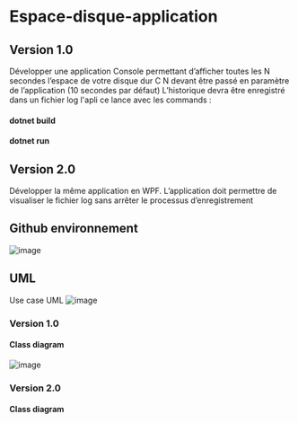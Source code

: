 # Espace-disque-application
## Version 1.0
Développer une application Console permettant d’afficher toutes les N secondes l’espace de votre disque dur C
N devant être passé en paramètre de l’application  (10 secondes par défaut)
L’historique devra être enregistré dans un fichier log
l'apli ce lance avec les commands : 
#### dotnet build 
#### dotnet run
## Version 2.0
Développer la même application en WPF.
L’application doit permettre de visualiser le fichier log sans arrêter le processus d’enregistrement
## Github environnement
![image](https://github.com/atn976/Espace-disque-aplication/assets/119575129/d367f5e3-0d38-40db-a577-4265573fbefe)


## UML 
Use case UML
![image](https://github.com/atn976/Espace-disque-aplication/assets/119575129/f5da47ed-15a6-4684-bcac-cd3a4f9a5706)

### Version 1.0
#### Class diagram
![image](https://github.com/atn976/Espace-disque-aplication/assets/119575129/f95199e1-e8d9-4d9f-84ff-e0b681ab8d97)


### Version 2.0
#### Class diagram
